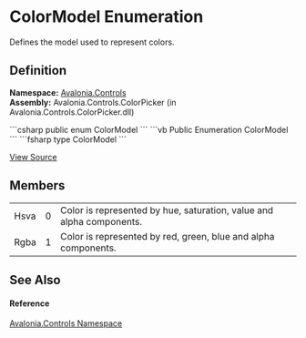# ColorModel Enumeration


Defines the model used to represent colors.



## Definition
**Namespace:** <a href="N_Avalonia_Controls">Avalonia.Controls</a>  
**Assembly:** Avalonia.Controls.ColorPicker (in Avalonia.Controls.ColorPicker.dll)

<Tabs groupId="api-code-preview">
<TabItem value="csharp" label="C#">
```csharp
public enum ColorModel
```
</TabItem>
<TabItem value="vb" label="VB">
```vb
Public Enumeration ColorModel
```
</TabItem>
<TabItem value="fsharp" label="F#">
```fsharp
type ColorModel
```
</TabItem>
</Tabs>



<a href="https://github.com/AvaloniaUI/Avalonia/tree/master/src/Avalonia.Controls.ColorPicker/ColorModel.cs" title="View the source code">View Source</a>



## Members
<table>
<tr>
<td>Hsva</td>
<td>0</td>
<td>Color is represented by hue, saturation, value and alpha components.</td>
</tr>
<tr>
<td>Rgba</td>
<td>1</td>
<td>Color is represented by red, green, blue and alpha components.</td>
</tr>
</table>

## See Also


#### Reference
<a href="N_Avalonia_Controls">Avalonia.Controls Namespace</a>  

